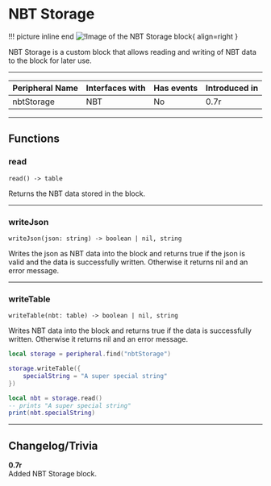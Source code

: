 # NBT Storage

!!! picture inline end
    ![!Image of the NBT Storage block](/../assets/images/previews/nbt_storage.png){ align=right }

NBT Storage is a custom block that allows reading and writing of NBT data to the block for later use.

<p class="picture-spacing" style="--ps:7.3rem;"></p>

---

<center>

| Peripheral Name | Interfaces with | Has events | Introduced in |
| --------------- | --------------- | ---------- | ------------- |
| nbtStorage      | NBT             | No         | 0.7r          |

</center>

---

## Functions

### read
```
read() -> table
```

Returns the NBT data stored in the block.

---

### writeJson
```
writeJson(json: string) -> boolean | nil, string
```

Writes the json as NBT data into the block and returns true if the json is valid and the data is successfully written. Otherwise it returns nil and an error message.

---

### writeTable
```
writeTable(nbt: table) -> boolean | nil, string
```

Writes NBT data into the block and returns true if the data is successfully written. Otherwise it returns nil and an error message.

```lua linenums="1"
local storage = peripheral.find("nbtStorage")

storage.writeTable({
    specialString = "A super special string"
})

local nbt = storage.read()
-- prints "A super special string"
print(nbt.specialString)
```

---

## Changelog/Trivia

**0.7r**  
Added NBT Storage block.
